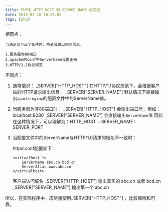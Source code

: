 ```yaml
---
title: PHP中 HTTP_HOST 和 SERVER_NAME 的区别
date: 2013-03-18 16:25:02
tags: [php]
---
```


相同点：

    当满足以下三个条件时，两者会输出相同信息。
    
    1.服务器为80端口
    2.apache的conf中ServerName设置正确
    3.HTTP/1.1协议规范

不同点：

1. 通常情况：
    _SERVER["HTTP_HOST"] 在HTTP/1.1协议规范下，会根据客户端的HTTP请求输出信息。
    _SERVER["SERVER_NAME"] 默认情况下直接输出`apache` `nginx`的配置文件中的ServerName值。

2. 当服务器为非80端口时：
    _SERVER["HTTP_HOST"] 会输出端口号，例如：localhost:8080
    _SERVER["SERVER_NAME"] 会直接输出`ServerName`值
    因此在这种情况下，可以理解为：HTTP_HOST = SERVER_NAME : SERVER_PORT

3. 当配置文件中的ServerName与HTTP/1.0请求的域名不一致时：

    httpd.conf配置如下：

    ````
    <virtualhost *>
        ServerName abc.cn bcd.cn
        ServerAlias www.abc.cn
    </virtualhost>
    ````
    客户端访问域名
    _SERVER["HTTP_HOST"] 输出真实的 abc.cn 或者  bcd.cn
    _SERVER["SERVER_NAME"] 输出第一个 abc.cn

所以，在实际程序中，应尽量使用_SERVER["HTTP_HOST"] ，比较保险和可靠。